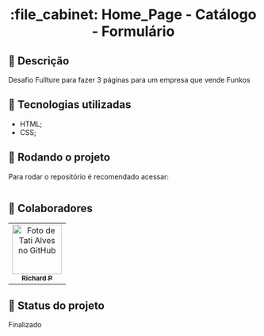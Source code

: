<h1 align="center">:file_cabinet: Home_Page - Catálogo - Formulário</h1>

## :memo: Descrição
Desafio Fullture para fazer 3 páginas para um empresa que vende Funkos

## :wrench: Tecnologias utilizadas
* HTML;
* CSS;

## :rocket: Rodando o projeto
Para rodar o repositório é recomendado acessar:
```
```

## :handshake: Colaboradores
<table>
  <tr>
    <td align="center">
      <a href="https://github.com/Richard-Passos">
        <img src="https://img.freepik.com/vetores-premium/desenho-de-desenho-animado-de-um-programador_29937-8176.jpg" width="100px;" alt="Foto de Tati Alves no GitHub"/><br>
        <sub>
          <b>Richard P</b>
        </sub>
      </a>
    </td>
  </tr>
</table>

## :dart: Status do projeto
Finalizado
